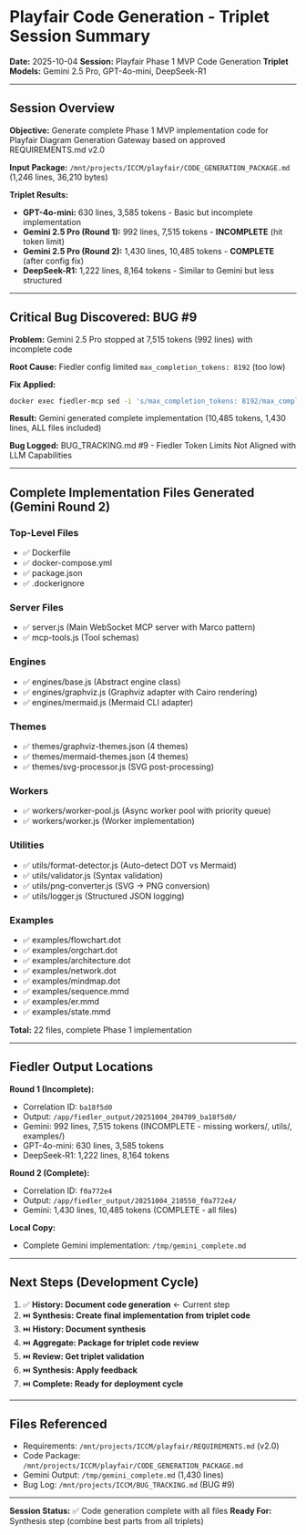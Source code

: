 # Playfair Code Generation - Triplet Session Summary

**Date:** 2025-10-04
**Session:** Playfair Phase 1 MVP Code Generation
**Triplet Models:** Gemini 2.5 Pro, GPT-4o-mini, DeepSeek-R1

---

## Session Overview

**Objective:** Generate complete Phase 1 MVP implementation code for Playfair Diagram Generation Gateway based on approved REQUIREMENTS.md v2.0

**Input Package:** `/mnt/projects/ICCM/playfair/CODE_GENERATION_PACKAGE.md` (1,246 lines, 36,210 bytes)

**Triplet Results:**
- **GPT-4o-mini:** 630 lines, 3,585 tokens - Basic but incomplete implementation
- **Gemini 2.5 Pro (Round 1):** 992 lines, 7,515 tokens - **INCOMPLETE** (hit token limit)
- **Gemini 2.5 Pro (Round 2):** 1,430 lines, 10,485 tokens - **COMPLETE** (after config fix)
- **DeepSeek-R1:** 1,222 lines, 8,164 tokens - Similar to Gemini but less structured

---

## Critical Bug Discovered: BUG #9

**Problem:** Gemini 2.5 Pro stopped at 7,515 tokens (992 lines) with incomplete code

**Root Cause:** Fiedler config limited `max_completion_tokens: 8192` (too low)

**Fix Applied:**
```bash
docker exec fiedler-mcp sed -i 's/max_completion_tokens: 8192/max_completion_tokens: 32768/' /app/fiedler/config/models.yaml
```

**Result:** Gemini generated complete implementation (10,485 tokens, 1,430 lines, ALL files included)

**Bug Logged:** BUG_TRACKING.md #9 - Fiedler Token Limits Not Aligned with LLM Capabilities

---

## Complete Implementation Files Generated (Gemini Round 2)

### Top-Level Files
- ✅ Dockerfile
- ✅ docker-compose.yml
- ✅ package.json
- ✅ .dockerignore

### Server Files
- ✅ server.js (Main WebSocket MCP server with Marco pattern)
- ✅ mcp-tools.js (Tool schemas)

### Engines
- ✅ engines/base.js (Abstract engine class)
- ✅ engines/graphviz.js (Graphviz adapter with Cairo rendering)
- ✅ engines/mermaid.js (Mermaid CLI adapter)

### Themes
- ✅ themes/graphviz-themes.json (4 themes)
- ✅ themes/mermaid-themes.json (4 themes)
- ✅ themes/svg-processor.js (SVG post-processing)

### Workers
- ✅ workers/worker-pool.js (Async worker pool with priority queue)
- ✅ workers/worker.js (Worker implementation)

### Utilities
- ✅ utils/format-detector.js (Auto-detect DOT vs Mermaid)
- ✅ utils/validator.js (Syntax validation)
- ✅ utils/png-converter.js (SVG → PNG conversion)
- ✅ utils/logger.js (Structured JSON logging)

### Examples
- ✅ examples/flowchart.dot
- ✅ examples/orgchart.dot
- ✅ examples/architecture.dot
- ✅ examples/network.dot
- ✅ examples/mindmap.dot
- ✅ examples/sequence.mmd
- ✅ examples/er.mmd
- ✅ examples/state.mmd

**Total:** 22 files, complete Phase 1 implementation

---

## Fiedler Output Locations

**Round 1 (Incomplete):**
- Correlation ID: `ba18f5d0`
- Output: `/app/fiedler_output/20251004_204709_ba18f5d0/`
- Gemini: 992 lines, 7,515 tokens (INCOMPLETE - missing workers/, utils/, examples/)
- GPT-4o-mini: 630 lines, 3,585 tokens
- DeepSeek-R1: 1,222 lines, 8,164 tokens

**Round 2 (Complete):**
- Correlation ID: `f0a772e4`
- Output: `/app/fiedler_output/20251004_210550_f0a772e4/`
- Gemini: 1,430 lines, 10,485 tokens (COMPLETE - all files)

**Local Copy:**
- Complete Gemini implementation: `/tmp/gemini_complete.md`

---

## Next Steps (Development Cycle)

1. ✅ **History: Document code generation** ← Current step
2. ⏭️ **Synthesis: Create final implementation from triplet code**
3. ⏭️ **History: Document synthesis**
4. ⏭️ **Aggregate: Package for triplet code review**
5. ⏭️ **Review: Get triplet validation**
6. ⏭️ **Synthesis: Apply feedback**
7. ⏭️ **Complete: Ready for deployment cycle**

---

## Files Referenced

- Requirements: `/mnt/projects/ICCM/playfair/REQUIREMENTS.md` (v2.0)
- Code Package: `/mnt/projects/ICCM/playfair/CODE_GENERATION_PACKAGE.md`
- Gemini Output: `/tmp/gemini_complete.md` (1,430 lines)
- Bug Log: `/mnt/projects/ICCM/BUG_TRACKING.md` (BUG #9)

---

**Session Status:** ✅ Code generation complete with all files
**Ready For:** Synthesis step (combine best parts from all triplets)
